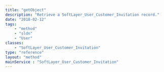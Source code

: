 ```yaml
---
title: "getObject"
description: "Retrieve a SoftLayer_User_Customer_Invitation record."
date: "2018-02-12"
tags:
    - "method"
    - "sldn"
    - "User"
classes:
    - "SoftLayer_User_Customer_Invitation"
type: "reference"
layout: "method"
mainService : "SoftLayer_User_Customer_Invitation"
---
```


